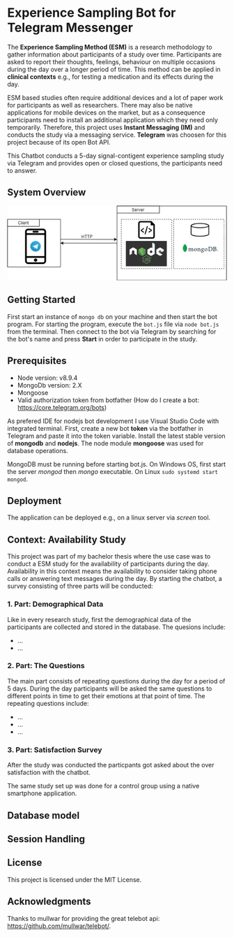 # Experience Sampling Bot for Telegram Messenger

The **Experience Sampling Method (ESM)** is a research methodology to gather information about participants of a study over time. Participants are asked to report their thoughts, feelings, behaviour on multiple occasions during the day over a longer period of time. This method can be applied in **clinical contexts** e.g., for testing a medication and its effects during the day.

ESM based studies often require additional devices and a lot of paper work for participants as well as researchers. There may also be native applications for mobile devices on the market, but as a consequence participants need to install an additional application which they need only temporarily. Therefore, this project uses **Instant Messaging (IM)** and conducts the study via a messaging service. **Telegram** was choosen for this project because of its open Bot API. 

This Chatbot conducts a 5-day signal-contigent experience sampling study via Telegram and provides open or closed questions, the participants need to answer.

## System Overview

![System Overview](systemOverview.png)


## Getting Started

First start an instance of `mongo db` on your machine and then start the bot program. For starting the program, execute the `bot.js` file via 
`node bot.js` from the terminal.
Then connect to the bot via Telegram by searching for the bot's name and press **Start** in order to participate in the study. 

## Prerequisites

* Node version: v8.9.4
* MongoDb version: 2.X
* Mongoose
* Valid authorization token from botfather (How do I create a bot: https://core.telegram.org/bots)

As prefered IDE for nodejs bot development I use Visual Studio Code with integrated terminal.
First, create a new bot **token** via the botfather in Telegram and paste it into the token variable.
Install the latest stable version of **mongodb** and **nodejs**. The node module **mongoose** was used for database operations.

MongoDB must be running before starting bot.js. On Windows OS, first start the server *mongod* then *mongo* executable.
On Linux `sudo systemd start mongod`.

## Deployment

The application can be deployed e.g., on a linux server via *screen* tool.

## Context: Availability Study

This project was part of my bachelor thesis where the use case was to conduct a ESM study for the availability of participants during the day. Availability in this context means the availability to consider taking phone calls or answering text messages during the day. By starting the chatbot, a survey consisting of three parts will be conducted:

### 1. Part: Demographical Data
Like in every research study, first the demographical data of the participants are collected and stored in the database.
The quesions include:
* ...
* ...

### 2. Part: The Questions
The main part consists of repeating questions during the day for a period of 5 days. During the day participants will be asked the same questions to different points in time to get their emotions at that point of time.
The repeating questions include:
* ...
* ...
* ...

### 3. Part: Satisfaction Survey
After the study was conducted the particpants got asked about the over satisfaction with the chatbot. 

The same study set up was done for a control group using a native smartphone application.

## Database model

## Session Handling

## License

This project is licensed under the MIT License.

## Acknowledgments

Thanks to mullwar for providing the great telebot api: https://github.com/mullwar/telebot/.
